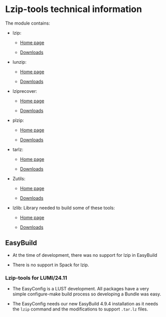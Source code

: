# Lzip-tools technical information

The module contains:

-   lzip:
    
    -   [Home page](https://www.nongnu.org/lzip/)
    
    -   [Downloads](https://download.savannah.gnu.org/releases/lzip/)
    
-   lunzip:

    -   [Home page](https://www.nongnu.org/lzip/lunzip.html)
    
    -   [Downloads](https://download.savannah.gnu.org/releases/lzip/lunzip/)

-   lziprecover:

    -   [Home page](https://www.nongnu.org/lzip/lziprecover.html)
    
    -   [Downloads](https://download.savannah.gnu.org/releases/lzip/lziprecover/)
   
-   plzip:

    -   [Home page](https://www.nongnu.org/lzip/plzip.html)
    
    -   [Downloads](https://download.savannah.gnu.org/releases/lzip/plzip/)
    
-   tarlz:

    -   [Home page](https://www.nongnu.org/lzip/tarlz.html)
    
    -   [Downloads](https://download.savannah.gnu.org/releases/lzip/tarlz/)
    
-   Zutils:

    -   [Home page](https://www.nongnu.org/zutils/zutils.html)
    
    -   [Downloads](https://quantum-mirror.hu/mirrors/pub/gnusavannah/zutils/)
    
-   lzlib: Library needed to build some of these tools:

    -   [Home page](https://www.nongnu.org/lzip/lzlib.html)
    
    -   [Downloads](https://download.savannah.gnu.org/releases/lzip/lzlib/) 

    
## EasyBuild

-   At the time of development, there was no support for lzip in EasyBuild
    
-   There is no support in Spack for lzip.
    
    
### Lzip-tools for LUMI/24.11
    
-   The EasyConfig is a LUST development. All packages have a very simple 
    configure-make build process so developing a Bundle was easy.
    
-   The EasyConfig needs our new EasyBuild 4.9.4 installation as it needs
    the `lzip` command and the modifications to support `.tar.lz` files.
 
